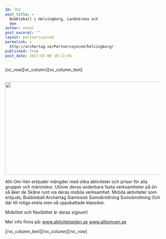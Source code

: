 ```yaml
---
ID: 762
post_title: >
  Bubbleball i Helsingborg, Landskrona och
  Ven
author: ennol
post_excerpt: ""
layout: partnerssynced
permalink: >
  http://archertag.se/Partnerssynced/helsingborg/
published: true
post_date: 2017-03-08 19:11:04
---
```

[vc_row][vc_column][vc_column_text]
<div id="block_container_90642435" class="block_container presentation_image_block">
<div id="block_90642435">
<div class="h24_normal_text">
<div class="h24_image_block_align h24_image_block_align_left "> <img class="alignnone size-full wp-image-1183" src="http://2017.bubbleball.se/wp-content/uploads/2017/03/web-Bubbleball-sumobrottning-archerytag-Malmö-och-Lund.jpg" alt="" width="1200" height="300" /></div>
</div>
</div>
</div>
<div id="block_container_88020538" class="block_container standard_text_block text_block">
<div id="block_88020538">
<div id="block_88020538_text_content" class="text_content">

Allt-Om-Ven erbjuder mängder med olika aktiviteter och priser för alla grupper och människor.
Utöver deras underbara fasta verksamheter på ön så åker de Skåne runt via deras mobila verksamhet.
Mobila aktiviteter som erbjuds;
Bubbleball
Archertag
Siamesisk Sumobrottning
Sumobrottning
Och där till roliga enkla men så uppskattade klassiker.

Mobilitet och flexibilitet är deras signum!

Mer info finns på:
<a href="http://www.aktivitetspilen.se/">www.aktivitetspilen.se
www.alltomven.se</a>

</div>
</div>
</div>
[/vc_column_text][/vc_column][/vc_row]